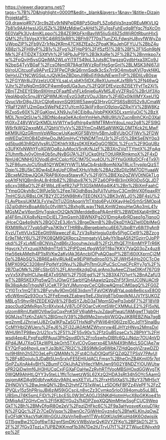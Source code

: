 https://viewer.diagrams.net/?tags=%7B%7D&highlight=0000ff&edit=_blank&layers=1&nav=1&title=DizajnProjektaPS-G9.drawio#R7V3rc9s2Ev9rNNPejDR8Pz5GtpPL5Zo6dVq3nzq0REuMKVLlQ7b81x9AAHwsIJGUSZk%2BMzMdiwCxAHd%2Fu1gsFuhEvdg8fYqc7fqXcOn6E0VaPk3Uy4miKLppoj%2B4ZE9KbFknBavIW5IiuSi48Z5dWijR0tRbunHlxSQM%2FcTbVgsXYRC4i6RS5kRR%2BFh97T70q71unZXLFdwsHJ8vvfWWyZqUWopZlP%2Fb9VZr1rNs2KRm47CX6ZfEa2cZPpaK1KuJehGFYUJ%2BbZ4uXB8zj%2FHl9vP%2B1v%2Fvg%2FHpP9%2Fif5zf51%2B%2Bf%2F1jSoh9bNMk%2F4TIDZKTSXtfVh%2F14PbJuP19%2B3kXqRe%2F%2BZ%2Bnmkpo7xw%2FpQyjH5vsGQejMA2WLqYiT9T549pL3Juts8C1jwgzqGydbHxa3XCo9JN2bpS4TyVB0aF%2FcsONm0R79Aqt1WVzRoFHgSgrGnl%2BLMSK3iNl67JIbVroUCitcuoFu9APyrE23FPeCPdkQ6rnnSqdk3cSx7rr9O4mvbsKVl7gykf4KL0eHxUZYNCWGSpLnJQVASeZBDpnJI9BxEjfi9duNEwmTnP%2BDIiLvB0sw%2FGYWr8iJ3VzeIzUOEYiLsaLyLsbKh5tDXJReXUumoKJxfBRr%2FN46wQVJhr%2FpNgDmS9CP4wm6gdUGa3unJ%2FQ0FDfEvjzc8ZI5EYFyfTe2Xj%2BnjTZhEEYE9bn9XHmzOFaaftEyhFLk6nje6uAVMSJEyVZFRsG%2BrUif3XoVeqIAbg0c5nyJ8YQPWMJKrnEvzG3dfzVOuJj3bty%2Fi6Dx0lklIIMYXxeU1QQvucVbrD8gJ3UrCQIg6xqvnSQ9SWE5awgQ3HxyGCPS6SsBI052v9JCmaWYRaFf2WFU2mGpx5WePkE217uYcm1G3kIjFjr8oriO9zlqvQZRxiYV%2BW8KzRIZxqSv60X%2FGaKIqyLXN9JvJ14CEib8uJVqbPKKK5DLxsmVuOiC%2BzXMDL7kmQtSUw%2BDtNo4ea0eKAc6mYmHehJN8U9IUVZucnBnhCKnD3XaItfj0XvZ48VWVQrKMDLhVW1YwSgfhIrg4wWMTRMmYdouLnpz2g8%2FSl9GW6rfkWQ2wxqMXJ7QbhVYlyVy%2B3YmCn4MSaWWKQLOMTKck2tLMwFbKM9UIQzGRmmVpWRpcwUsKaoKGF5BVtHy5BmJqBVUbOCFlWv%2FDWmWEDaOXtOB4DdHwDoJMGmiHyCYNNDMTmU3r%2Fcl5%2BKSeENY0q3gd5bud63hRQilVlysRUZDKhkfrX8zs0KXEKeDgGO1BDlL%2Fcn%2F9GqUBzo3UFKfxNWhYFoXGWOq8zJuMocV5njKrNJzF%2B3Xn2VqTTYtntX%2FqAq21UhmfbJy0yOlm4Ob5nJNvBGj7A%2FUCkq0HzTOtUjRKRmkmoX%2F4xDNmU4CNNHG1OVodEdHCCpIcrfGC1M75Cyu4OU%2FfYsjGiX8zDCFr4Tx97i%2F86umJoCU5ts81QYWDKIYtjWTLMaCb4rsbI8omNiXaTRLjcTrypjlpQizSTDqjp%2BU5kC9Dw4sEAgUpFORwEXHuVItdb%2BAz2BzDIlz9M7ODYuaaW2BcxeM2tbwJQOA7RAP8iXgva5tawyK7y%2Fj91%2BlEXp2gZWVOtNGkTLgooA1tFN1QBm9nAL8r4tIb8Z%2BIsbx87K%2FZa6OPIHBI3jnlXR0iDo5QLJD7s6cxy38BaO%2F4FWbLzlEjefR27sPTt3GSkMA6q4iK4%2Bn%2BiXmFaahCTYmpGOkyh8cC9IPJe5b%2Fee74OidhBqs3sPJj1VuHsvC3Cm9hVX0fipaxRY7mHCSUURBsLOK7B2YZC25tN98hKyTEEONX3%2BK3vWLJ0%2BF4sU%2FLAvPbxsiUKM3LFvVwZltTUZGltAoqnV1tTXtdo6PyUXKayjHeDSrhSrSMOpi4j3Zgj0dhHxBoaA6b5c0fvjWt%2Bxhg9LwavTNdLKmW2epuHwOAo3mL41vMGsMZwV6pnSHyTgjsknOt2QkN3MerddeBoaPA4mHR%2BWDt6Xat4H9K2a14F6mJXXq8vNzmDcIEL73mGsmh3BWNXPg2O1DmgAx6rRDseq1g7IqnoOJHceCQa4p9sN%2BQOZzE3J6n%2BrgeDkmB%2BvDkqDYAQZIeI0DbIMeGRXMWRuV77vqb5dPva7iK9xYTHtRBvJBergebiehcu6E67UbpBYv68j11lyAn9XyzUTxttVUxS2EeGtt9WaweczF4L7zV3sRsHxgju0zj6v5PjgCCel9%2BZzcgEr9eTMcY6U%2FPK08QM9QXRpcs2mmgatvVLbAvYh1baASfi2fGzjrrOJpPPokdj%2FxLvMEnBCNVsZndB6rJ3oouhwJxiuB%2Ft2UfhQE7lY4mMYPTrR6KHgycrk7vYxzuqjXN9dmTfz6%2FtPDzeLtfpgW59Tf8q7KKV7VaQ03oZx4uz8Hw56ekAMelh4P1IsRVKw2aKyIAk36AncbIOPyAQOaoP%2BTi60iXXprnCj2M0q%2BAbSQ%2BR6Ea4IvIRUk4Ew9EjPWfsdIroq10%2FJWH54jHo20CTcOeEMPX09QC3208mFPplfeYz0NvJ%2BuPhTtmGUPuCScCnqCPcRYy7g%2F%2B7DaOMk%2BFcSbrG5%2FLAhm6kzdgDgLqrAnp3uAeeCZIseDIKnf767G9yvVx5XjPpIHCIJlw4EATx9SNII%2F750Egd%2F%2B3X47O1yrt%2BnAZafU3wT%2BR5KEXPjg5wQTrjJOlwGYSarbYQh4AawlzQzgZhF5f3jmUC0NUACt9Bk38qjAdqTrhgsNFUCeKTP3sYJMunngvCeCQ8cwAQmsCiM0agQ%2FG0ZCYI0Trx1mQT8%2BFyrvAy9DmG6E3iidxmTiFaVOKWgBYaLpqb8e6icsxE8O0v6cW6miQz93Ocx%2FFeEmekZEabwg1IeEJ3IqVg8Tb0qpjIkNUJV1YSUKOZMBLgTr9hyrRHZEDEXQV8%2FBdSYZJbD3aTMpmSDwPq3xb6F7%2F18VI9zqoc0udQtMxRgn7cr8Xylxj4JV87LOF0OarCvKmtSWrCXMMuLE2%2Fl5xNLuIzom8RmUfaWOV6wGqCqxPnK5IFV6jaMHvJxZdagPIwaU1AMigwfT1gb0H9GMJssTfzKnZdAI%2BIGmcIV39%2Bd9Mp2pnybVWGQyJiK8REBZiNa7qgBwq2nmEJZhriwUJ8ZrOa1KPaZaSGTHxNdPvPWiI64H06l2zp1DcJd1Y5lnaIBuCcMYHbI2WUeru%2FeJ6%2Fi32JA0AtMZWtynrvw4EJHYzHNys2MmsDxlWHU9hTP98ev2rU21cy%2F51%2F1j5v90x%2FfzGuB5zseCx%2BPhY%2FHwsdj4ep4LPxgFpzRPAuui3PhQsvdIDj%2Fro5swhvDlBfc6QJJNdzr7OU4nVD4Pd4JMJ7XpGTAzWPlLbkOrh5TXvlCOyGserxo4E1iAN4X9hIMcLSGCIAe7wEY7QrFgd4hpvjLxwYJq3bXC7RI2C%2BS9MkGq6Wbk7ZHdQpgVjZrawDZDnvl9H8hh2hSZO3eLePcQMAMs%2Fst4Ci1uDOlQqf5FQZdQZTPSsV7PAvUl%2BFs8DojuIu3JDaBt5Um5rxlyFE5EHIUdACLFmsn%2BheOnZB4Kml05r7ptl5nPZuXnAk4vBH%2BumFCOkIJhA2VHlecYMHJwn91i02Y8NDZYlOUWUtwsPR2QiDwImf6JH3HUCqCxjFGXaFOaHwZzRyhRTfVooMBSiHOxdGGWvgTK0WQM9AhHtLQYY3y5teLL1ffcTclwetzWSL62XzQ2HDA3sRt34h5OYc5AamGqsigmAKDAg90dbfvwKdzv9AlhLwsXETVLJ%2FrxHl5itXaS%2BzY37MH5cYZIHNOVV%2BwJmkQN%2BnZl2tyhfZ7S1xWwLLz5DOfkFBPZz4VePF%2FzZlPVQLv15z5hPRrjuJBj6zjM59iGCscjLn8vcZz3Cvmkp5rloO394omub5uLBELUBSmJ74K5smLFlDi%2FLbcESL0W3tCA0GJ3SNKdHiotmHycX8pGKKoe41nDtMjqAd72GHvCm%2Fl5K8DYGu2sTt4DPZpqXQQNmMHwSsgFCUC9WeqGkT%2Bh%2BMyDfgiR8Oe2eV%2FpzlZHFkc6C%2F9a3aHyosveKxxiuD1jkrN%2FQQc%2FZr7CeDVjsqx%2BwnOc7GjWHnGyzn4g%2BfwKLKlnJqOwZEyOFIdKYAscVfqKjWnGGUJXpVn1jeBveh1TWy4GtKUjs9KioHd4K6OdwjsiikG115gwBw21C0gf6wT82gnfSmDKrVWBsVqrQyK0VYZFKg%2BPSkD%2F%2F%2F7fGv3TpzLv7UPBZtKKmqf1b3lN7De2tUTryU7tT%2FZTWiucElNiyxh9ep%2F